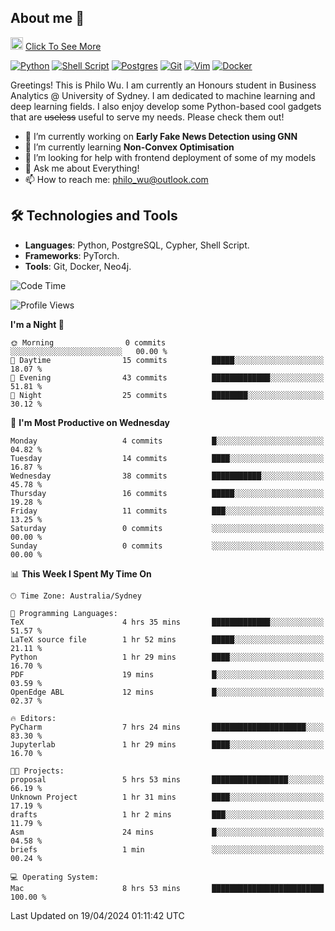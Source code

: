 ## About me 🤗

<a href="#"><img src="https://media.giphy.com/media/hvRJCLFzcasrR4ia7z/giphy.gif" width="20px" height="20px"></a> [Click To See More](https://philowu.notion.site/philowu/Philo-Hao-Wu-8bc7b2a81217493399d7db22df70fbfd)

[![Python](https://img.shields.io/badge/python-3670A0?style=for-the-badge&logo=python&logoColor=ffdd54)](#)
[![Shell Script](https://img.shields.io/badge/shell_script-%23121011.svg?style=for-the-badge&logo=gnu-bash&logoColor=white)](#)
[![Postgres](https://img.shields.io/badge/postgres-%23316192.svg?style=for-the-badge&logo=postgresql&logoColor=white)](#)
[![Git](https://img.shields.io/badge/git-%23F05033.svg?style=for-the-badge&logo=git&logoColor=white)](#)
[![Vim](https://img.shields.io/badge/VIM-%2311AB00.svg?style=for-the-badge&logo=vim&logoColor=white)](#)
[![Docker](https://img.shields.io/badge/docker-%230db7ed.svg?style=for-the-badge&logo=docker&logoColor=white)](#)

Greetings! This is Philo Wu. I am currently an Honours student in Business Analytics \@ University of Sydney. I am dedicated to machine learning and deep learning fields. I also enjoy develop some Python-based cool gadgets that are ~~useless~~ useful to serve my needs. Please check them out!

- 🔭 I’m currently working on **Early Fake News Detection using GNN**
- 🌱 I’m currently learning **Non-Convex Optimisation**
- 🤔 I’m looking for help with frontend deployment of some of my models
- 💬 Ask me about Everything!
- 📫 How to reach me: philo_wu@outlook.com

## 🛠 Technologies and Tools
- **Languages**: Python, PostgreSQL, Cypher, Shell Script.
- **Frameworks**: PyTorch.
- **Tools**: Git, Docker, Neo4j.

<!--START_SECTION:waka-->
![Code Time](http://img.shields.io/badge/Code%20Time-86%20hrs%2025%20mins-blue)

![Profile Views](http://img.shields.io/badge/Profile%20Views-0-blue)

**I'm a Night 🦉** 

```text
🌞 Morning                0 commits           ░░░░░░░░░░░░░░░░░░░░░░░░░   00.00 % 
🌆 Daytime                15 commits          █████░░░░░░░░░░░░░░░░░░░░   18.07 % 
🌃 Evening                43 commits          █████████████░░░░░░░░░░░░   51.81 % 
🌙 Night                  25 commits          ████████░░░░░░░░░░░░░░░░░   30.12 % 
```
📅 **I'm Most Productive on Wednesday** 

```text
Monday                   4 commits           █░░░░░░░░░░░░░░░░░░░░░░░░   04.82 % 
Tuesday                  14 commits          ████░░░░░░░░░░░░░░░░░░░░░   16.87 % 
Wednesday                38 commits          ███████████░░░░░░░░░░░░░░   45.78 % 
Thursday                 16 commits          █████░░░░░░░░░░░░░░░░░░░░   19.28 % 
Friday                   11 commits          ███░░░░░░░░░░░░░░░░░░░░░░   13.25 % 
Saturday                 0 commits           ░░░░░░░░░░░░░░░░░░░░░░░░░   00.00 % 
Sunday                   0 commits           ░░░░░░░░░░░░░░░░░░░░░░░░░   00.00 % 
```


📊 **This Week I Spent My Time On** 

```text
🕑︎ Time Zone: Australia/Sydney

💬 Programming Languages: 
TeX                      4 hrs 35 mins       █████████████░░░░░░░░░░░░   51.57 % 
LaTeX source file        1 hr 52 mins        █████░░░░░░░░░░░░░░░░░░░░   21.11 % 
Python                   1 hr 29 mins        ████░░░░░░░░░░░░░░░░░░░░░   16.70 % 
PDF                      19 mins             █░░░░░░░░░░░░░░░░░░░░░░░░   03.59 % 
OpenEdge ABL             12 mins             █░░░░░░░░░░░░░░░░░░░░░░░░   02.37 % 

🔥 Editors: 
PyCharm                  7 hrs 24 mins       █████████████████████░░░░   83.30 % 
Jupyterlab               1 hr 29 mins        ████░░░░░░░░░░░░░░░░░░░░░   16.70 % 

🐱‍💻 Projects: 
proposal                 5 hrs 53 mins       █████████████████░░░░░░░░   66.19 % 
Unknown Project          1 hr 31 mins        ████░░░░░░░░░░░░░░░░░░░░░   17.19 % 
drafts                   1 hr 2 mins         ███░░░░░░░░░░░░░░░░░░░░░░   11.79 % 
Asm                      24 mins             █░░░░░░░░░░░░░░░░░░░░░░░░   04.58 % 
briefs                   1 min               ░░░░░░░░░░░░░░░░░░░░░░░░░   00.24 % 

💻 Operating System: 
Mac                      8 hrs 53 mins       █████████████████████████   100.00 % 
```


 Last Updated on 19/04/2024 01:11:42 UTC
<!--END_SECTION:waka-->
